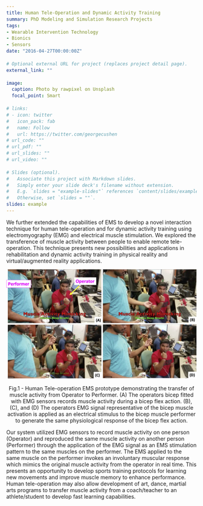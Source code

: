 ```yaml
---
title: Human Tele-Operation and Dynamic Activity Training
summary: PhD Modeling and Simulation Research Projects
tags:
- Wearable Intervention Technology
- Bionics
- Sensors
date: "2016-04-27T00:00:00Z"

# Optional external URL for project (replaces project detail page).
external_link: ""

image:
  caption: Photo by rawpixel on Unsplash
  focal_point: Smart

# links:
# - icon: twitter
#   icon_pack: fab
#   name: Follow
#   url: https://twitter.com/georgecushen
# url_code: ""
# url_pdf: ""
# url_slides: ""
# url_video: ""

# Slides (optional).
#   Associate this project with Markdown slides.
#   Simply enter your slide deck's filename without extension.
#   E.g. `slides = "example-slides"` references `content/slides/example-slides.md`.
#   Otherwise, set `slides = ""`.
slides: example
---
```


We further extended the capabilities of EMS to develop a novel interaction technique for human tele-operation and for dynamic activity training using electromyography (EMG) and electrical muscle stimulation. We explored the transference of muscle activity between people to enable remote tele-operation. This technique presents new possibilities and applications in rehabilitation and dynamic activity training in physical reality and virtual/augmented reality applications.

![alt text](Teaser.png)
<p align = "center">
Fig.1 - Human Tele-operation EMS prototype demonstrating the transfer of muscle activity from Operator to Performer. (A) The operators bicep fitted with EMG sensors records muscle activity during a bicep flex action. (B), (C), and (D) The operators EMG signal representative of the bicep muscle activation is applied as an electrical stimulus to the bicep muscle performer to generate the same physiological response of the bicep flex action.
</p>


Our system utilized EMG sensors to record muscle activity on one person (Operator) and reproduced the same muscle activity on another person (Performer) through the application of the EMG signal as an EMS stimulation pattern to the same muscles on the performer. The EMS applied to the same muscle on the performer invokes an involuntary muscular response which mimics the original muscle activity from the operator in real time. This presents an opportunity to develop sports training protocols for learning new movements and improve muscle memory to enhance performance. Human tele-operation may also allow development of art, dance, martial arts programs to transfer muscle activity from a coach/teacher to an athlete/student to develop fast learning capabilities. 

